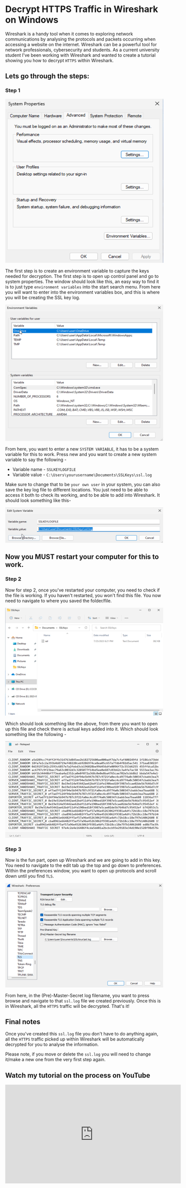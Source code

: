 # Decrypt HTTPS Traffic in Wireshark on Windows

Wireshark is a handy tool when it comes to exploring network communications by analysing the protocols and packets occurring when accessing a website on the internet. Wireshark can be a powerful tool for network professionals, cybersecurity and students. As a current university student I've been working with Wireshark and wanted to create a tutorial showing you how to decrypt `HTTPS` within Wireshark.

## Lets go through the steps:

### **Step 1**

![Wireshark](../img/wireshark/decrypt-wireshark/img1.png)

The first step is to create an environment variable to capture the keys needed for decryption. The first step is to open up control panel and go to system properties.
The window should look like this, an easy way to find it is to just type `environment variables` into the start search menu.
From here you will want to enter into the environment variables box, and this is where you will be creating the SSL key log.

![Wireshark](../img/wireshark/decrypt-wireshark/img2.png)

From here, you want to enter a new `SYSTEM VARIABLE`, it has to be a system variable for this to work. Press new and you want to create a new system variable to say the following -

- Variable name - `SSLKEYLOGFILE`
- Variable value - `C:\Users\yourusername\Documents\SSLKeys\ssl.log`

Make sure to change that to be `your own user` in your system, you can also save the key log file to different locations. You just need to be able to access it both to check its working, and to be able to add into Wireshark. It should look something like this-

![Wireshark](../img/wireshark/decrypt-wireshark/img3.png)

## **Now you MUST restart your computer for this to work.**

### **Step 2**

Now for step 2, once you've restarted your computer, you need to check if the file is working. If you haven't restarted, you won't find this file. You now need to navigate to where you saved the folder/file.

![Wireshark](../img/wireshark/decrypt-wireshark/img4.png)

Which should look something like the above, from there you want to open up this file and check there is actual keys added into it. Which should look something like the following -

![Wireshark](../img/wireshark/decrypt-wireshark/img5.png)

### **Step 3**

Now is the fun part, open up Wireshark and we are going to add in this key. You need to navigate to the edit tab up the top and go down to preferences. Within the preferences window, you want to open up protocols and scroll down until you find `TLS`.

![Wireshark](../img/wireshark/decrypt-wireshark/img6.png)

From here, in the (Pre)-Master-Secret log filename, you want to press browse and navigate to that `ssl.log` file we created previously. Once this is in Wireshark, all the `HTTPS` traffic will be decrypted. That's it!

## **Final notes**

Once you've created this `ssl.log` file you don't have to do anything again, all the `HTTPS` traffic picked up within Wireshark will be automatically decrypted for you to analyse the information.

Please note, if you move or delete the `ssl.log` you will need to change it/make a new one from the very first step again.

## Watch my tutorial on the process on YouTube

<div style="text-align: center;">  
  <div style="position: relative; height: 315px; width: 560px; margin: 0 auto;">  
    <iframe src="https://www.youtube.com/embed/iUyT4FJHIV4" style="position: absolute; top: 0; left: 0; width: 100%; height: 100%;" frameborder="0" allow="accelerometer; autoplay; encrypted-media; gyroscope; picture-in-picture" allowfullscreen></iframe>  
  </div>  
</div>
